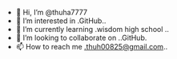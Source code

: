 - 👋 Hi, I’m @thuha7777
- 👀 I’m interested in .GitHub..
- 🌱 I’m currently learning .wisdom high school ..
- 💞️ I’m looking to collaborate on ..GitHub.
- 📫 How to reach me .thuh00825@gmail.com..

<!---
thuha7777/thuha7777 is a ✨ special ✨ repository because its `README.md` (this file) appears on your GitHub profile.
You can click the Preview link to take a look at your changes.
--->
